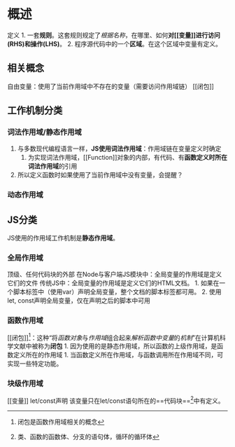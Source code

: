  # 概述
 定义
	1. 一套**规则**。这套规则规定了*根据名称*，在哪里、如何**对[[变量]]进行访问(RHS)和操作(LHS)**。
	2. 程序源代码中的一个**区域**。在这个区域中变量有定义。
## 相关概念
自由变量：使用了当前作用域中不存在的变量（需要访问作用域链）
[[闭包]] 
## 工作机制分类
### 词法作用域/静态作用域
1. 与多数现代编程语言一样，**JS使用词法作用域**：作用域链在变量定义时确定
	1. 为实现词法作用域，[[Function]]对象的内部，有代码、有**函数定义时所在词法作用域**的引用 
2. 所以定义函数时如果使用了当前作用域中没有变量，会提醒？
### 动态作用域 

## JS分类
JS使用的作用域工作机制是**静态作用域**。
### 全局作用域
顶级、任何代码块的外部
在Node与客户端JS模块中：全局变量的作用域是定义它们的文件
传统JS中：全局变量的作用域是定义它们的HTML文档。
	1. 如果在一个脚本标签中（使用var）声明全局变量，整个文档的脚本标签都可用。
	2. 使用let, const声明全局变量，仅在声明之后的脚本中可用
### 函数作用域
[[闭包]][^2]：这种“将*函数对象*与*作用域*组合起来*解析函数中变量*的*机制*”在计算机科学文献中被称为**闭包** 
	1. 因为使用的是静态作用域，所以函数的上级作用域，是函数定义所在的作用域
		1. 当函数定义所在作用域，与函数调用所在作用域不同，可实现一些特定功能。
### 块级作用域
[[变量]] 
let/const声明
该变量只在let/const语句所在的==代码块==[^1]中有定义。

[^1]: 类、函数的函数体、分支的语句体，循环的循环体
[^2]: 闭包是函数作用域相关的概念